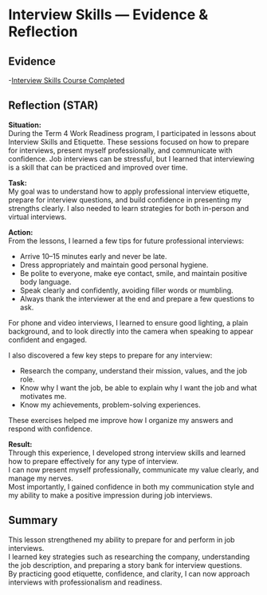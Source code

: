 # Interview Skills — Evidence & Reflection

## Evidence
-[Interview Skills Course Completed](./artifacts/interview_skills.png)

## Reflection (STAR)

**Situation:**  
During the Term 4 Work Readiness program, I participated in lessons about Interview Skills and Etiquette. These sessions focused on how to prepare for interviews, present myself professionally, and communicate with confidence. Job interviews can be stressful, but I learned that interviewing is a skill that can be practiced and improved over time.

**Task:**  
My goal was to understand how to apply professional interview etiquette, prepare for interview questions, and build confidence in presenting my strengths clearly. I also needed to learn strategies for both in-person and virtual interviews.

**Action:**  
From the lessons, I learned a few tips for future professional interviews:
- Arrive 10–15 minutes early and never be late.  
- Dress appropriately and maintain good personal hygiene.  
- Be polite to everyone, make eye contact, smile, and maintain positive body language.  
- Speak clearly and confidently, avoiding filler words or mumbling.  
- Always thank the interviewer at the end and prepare a few questions to ask.  

For phone and video interviews, I learned to ensure good lighting, a plain background, and to look directly into the camera when speaking to appear confident and engaged.  

I also discovered a few key steps to prepare for any interview:
- Research the company, understand their mission, values, and the job role.  
- Know why I want the job, be able to explain why I want the job and what motivates me.  
- Know my achievements, problem-solving experiences.

These exercises helped me improve how I organize my answers and respond with confidence.

**Result:**  
Through this experience, I developed strong interview skills and learned how to prepare effectively for any type of interview.  
I can now present myself professionally, communicate my value clearly, and manage my nerves.  
Most importantly, I gained confidence in both my communication style and my ability to make a positive impression during job interviews.

## Summary
This lesson strengthened my ability to prepare for and perform in job interviews.  
I learned key strategies such as researching the company, understanding the job description, and preparing a story bank for interview questions.  
By practicing good etiquette, confidence, and clarity, I can now approach interviews with professionalism and readiness.

